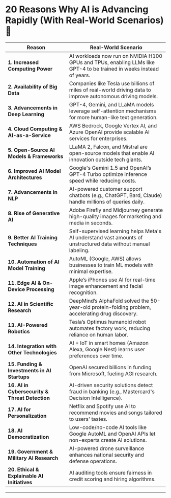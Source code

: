 # **20 Reasons Why AI is Advancing Rapidly (With Real-World Scenarios) 🚀**

| **Reason** | **Real-World Scenario** |
|------------|------------------------|
| **1. Increased Computing Power** | AI workloads now run on NVIDIA H100 GPUs and TPUs, enabling LLMs like GPT-4 to be trained in weeks instead of years. |
| **2. Availability of Big Data** | Companies like Tesla use billions of miles of real-world driving data to improve autonomous driving models. |
| **3. Advancements in Deep Learning** | GPT-4, Gemini, and LLaMA models leverage self-attention mechanisms for more human-like text generation. |
| **4. Cloud Computing & AI-as-a-Service** | AWS Bedrock, Google Vertex AI, and Azure OpenAI provide scalable AI services for enterprises. |
| **5. Open-Source AI Models & Frameworks** | LLaMA 2, Falcon, and Mistral are open-source models that enable AI innovation outside tech giants. |
| **6. Improved AI Model Architectures** | Google's Gemini 1.5 and OpenAI’s GPT-4 Turbo optimize inference speed while reducing costs. |
| **7. Advancements in NLP** | AI-powered customer support chatbots (e.g., ChatGPT, Bard, Claude) handle millions of queries daily. |
| **8. Rise of Generative AI** | Adobe Firefly and Midjourney generate high-quality images for marketing and media in seconds. |
| **9. Better AI Training Techniques** | Self-supervised learning helps Meta's AI understand vast amounts of unstructured data without manual labeling. |
| **10. Automation of AI Model Training** | AutoML (Google, AWS) allows businesses to train ML models with minimal expertise. |
| **11. Edge AI & On-Device Processing** | Apple’s iPhones use AI for real-time image enhancement and facial recognition. |
| **12. AI in Scientific Research** | DeepMind’s AlphaFold solved the 50-year-old protein-folding problem, accelerating drug discovery. |
| **13. AI-Powered Robotics** | Tesla’s Optimus humanoid robot automates factory work, reducing reliance on human labor. |
| **14. Integration with Other Technologies** | AI + IoT in smart homes (Amazon Alexa, Google Nest) learns user preferences over time. |
| **15. Funding & Investments in AI Startups** | OpenAI secured billions in funding from Microsoft, fueling AGI research. |
| **16. AI in Cybersecurity & Threat Detection** | AI-driven security solutions detect fraud in banking (e.g., Mastercard's Decision Intelligence). |
| **17. AI for Personalization** | Netflix and Spotify use AI to recommend movies and songs tailored to users' tastes. |
| **18. AI Democratization** | Low-code/no-code AI tools like Google AutoML and OpenAI APIs let non-experts create AI solutions. |
| **19. Government & Military AI Research** | AI-powered drone surveillance enhances national security and defense operations. |
| **20. Ethical & Explainable AI Initiatives** | AI auditing tools ensure fairness in credit scoring and hiring algorithms. |

---
